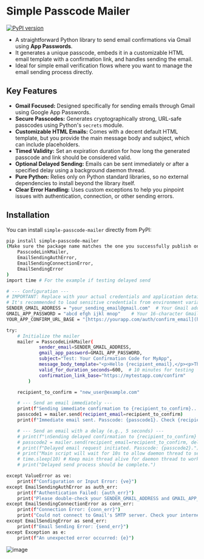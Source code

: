 # Simple Passcode Mailer

[![PyPI version](https://badge.fury.io/py/simple-passcode-mailer.svg)](https://badge.fury.io/py/simple-passcode-mailer) 
* A straightforward Python library to send email confirmations via Gmail using **App Passwords**. 
* It generates a unique passcode, embeds it in a customizable HTML email template with a confirmation link, and handles sending the email. 
* Ideal for simple email verification flows where you want to manage the email sending process directly.

## Key Features

* **Gmail Focused:** Designed specifically for sending emails through Gmail using Google App Passwords.
* **Secure Passcodes:** Generates cryptographically strong, URL-safe passcodes using Python's `secrets` module.
* **Customizable HTML Emails:** Comes with a decent default HTML template, but you provide the main message body and subject, which can include placeholders.
* **Timed Validity:** Set an expiration duration for how long the generated passcode and link should be considered valid.
* **Optional Delayed Sending:** Emails can be sent immediately or after a specified delay using a background daemon thread.
* **Pure Python:** Relies only on Python standard libraries, so no external dependencies to install beyond the library itself.
* **Clear Error Handling:** Uses custom exceptions to help you pinpoint issues with authentication, connection, or other sending errors.

## Installation

You can install `simple-passcode-mailer` directly from PyPI:

```bash
pip install simple-passcode-mailer
(Make sure the package name matches the one you successfully publish on PyPI.)Prerequisites for GmailTo use this library with your Gmail account, you must configure it to use an App Password:Enable 2-Step Verification on the Google Account you intend to send emails from. If it's not enabled, you won't be able to generate App Passwords.Generate an App Password:Go to your Google Account: https://myaccount.google.com/Navigate to the "Security" section.Under "How you sign in to Google," find and click on "App passwords." You might need to sign in again.If you don’t see this option, 2-Step Verification might not be set up correctly, or your account type/organization might restrict it.At the bottom, choose "Select app" and pick "Mail."Choose "Select device" and pick "Other (Custom name)." Give it a descriptive name like "My Python Confirmation App."Click "Generate."The App Password is the 16-character code displayed in the yellow bar. Copy this password (without spaces). This is what you'll use as the gmail_app_password when initializing the mailer. Keep it secure.Usage ExampleHere's how to use PasscodeLinkMailer to send a confirmation email:from simple_passcode_mailer import (
    PasscodeLinkMailer,
    EmailSendingAuthError,
    EmailSendingConnectionError,
    EmailSendingError
)
import time # For the example if testing delayed send

# --- Configuration ---
# IMPORTANT: Replace with your actual credentials and application details.
# It's recommended to load sensitive credentials from environment variables or a secure config.
SENDER_GMAIL_ADDRESS = "your_sending_email@gmail.com"  # Your Gmail address
GMAIL_APP_PASSWORD = "abcd efgh ijkl mnop"    # Your 16-character Gmail App Password (no spaces)
YOUR_APP_CONFIRM_URL_BASE = "[https://yourapp.com/auth/confirm_email](https://yourapp.com/auth/confirm_email)" # Base URL for your confirmation endpoint

try:
    # Initialize the mailer
    mailer = PasscodeLinkMailer(
            sender_email=SENDER_GMAIL_ADDRESS,
            gmail_app_password=GMAIL_APP_PASSWORD,
            subject="Test: Your Confirmation Code for MyApp",
            message_body_template="<p>Hello {recipient_email},</p><p>This is a test email from PasscodeLinkMailer. Your code is {passcode}.</p><p>This link is valid for {validity_duration}.</p><p>Confirmation link: {full_confirmation_link}</p>",
            valid_for_duration_seconds=600,  # 10 minutes for testing
            confirmation_link_base="https://mytestapp.com/confirm"
        )

    recipient_to_confirm = "new_user@example.com"

    # --- Send an email immediately ---
    print(f"Sending immediate confirmation to {recipient_to_confirm}...")
    passcode1 = mailer.send(recipient_email=recipient_to_confirm)
    print(f"Immediate email sent. Passcode: {passcode1}. Check {recipient_to_confirm}.")

    # --- Send an email with a delay (e.g., 5 seconds) ---
    # print(f"\nSending delayed confirmation to {recipient_to_confirm} (5s delay)...")
    # passcode2 = mailer.send(recipient_email=recipient_to_confirm, delay_seconds=5)
    # print(f"Delayed email request initiated. Passcode: {passcode2}.")
    # print("Main script will wait for 10s to allow daemon thread to send...")
    # time.sleep(10) # Keep main thread alive for daemon thread to work
    # print("Delayed send process should be complete.")

except ValueError as ve:
    print(f"Configuration or Input Error: {ve}")
except EmailSendingAuthError as auth_err:
    print(f"Authentication Failed: {auth_err}")
    print("Please double-check your SENDER_GMAIL_ADDRESS and GMAIL_APP_PASSWORD, and ensure 2FA/App Password is set up correctly.")
except EmailSendingConnectionError as conn_err:
    print(f"Connection Error: {conn_err}")
    print("Could not connect to Gmail's SMTP server. Check your internet connection or firewall.")
except EmailSendingError as send_err:
    print(f"Email Sending Error: {send_err}")
except Exception as e:
    print(f"An unexpected error occurred: {e}")
```

![image](https://github.com/user-attachments/assets/d2bed1e8-c531-4d2e-ac23-ad2b0431bb74)
